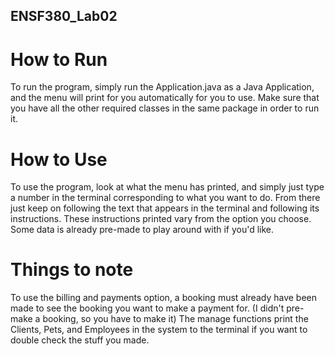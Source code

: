 ## ENSF380_Lab02

  # How to Run
  To run the program, simply run the Application.java as a Java Application, and the menu will print for you automatically for you to use.
  Make sure that you have all the other required classes in the same package in order to run it.

  # How to Use
  To use the program, look at what the menu has printed, and simply just type a number in the terminal corresponding to what you want to do. 
  From there just keep on following the text that appears in the terminal and following its instructions. These instructions printed vary from the option you choose.
  Some data is already pre-made to play around with if you'd like.

  # Things to note
  To use the billing and payments option, a booking must already have been made to see the booking you want to make a payment for. (I didn't pre-make a booking, so you have to make it)
  The manage functions print the Clients, Pets, and Employees in the system to the terminal if you want to double check the stuff you made.
